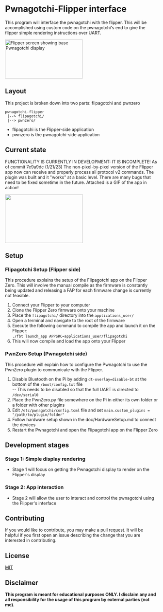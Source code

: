 # Pwnagotchi-Flipper interface
This program will interface the pwnagotchi with the flipper. This will be accomplished using custom code on the pwnagotchi's end to give the flipper simple rendering instructions over UART.

<img src='doc/attachments/PwnZeroBaseWFace.png' alt='Flipper screen showing base Pwnagotchi display' height="128" width="256"/>

## Layout
This project is broken down into two parts: flipagotchi and pwnzero
```
pwnagotchi-flipper
 |--> flipagotchi/
 |--> pwnzero/
```
- flipagotchi is the Flipper-side application
- pwnzero is the pwnagotchi-side application

## Current state
FUNCTIONALITY IS CURRENTLY IN DEVELOPMENT: IT IS INCOMPLETE!
As of commit 7e9a9dc (1/21/23) The non-pixel-by-pixel version of the Flipper app now can receive and properly process all protocol v2 commands. The plugin was built and it "works" at a basic level. There are many bugs that need to be fixed sometime in the future. Attached is a GIF of the app in action!

<img src="doc/attachments/PwnInAction.gif" width="256" height="160"/>

## Setup
### Flipagotchi Setup (Flipper side)
This procedure explains the setup of the Flipagotchi app on the Flipper Zero. This will involve the manual compile as the firmware is constantly being updated and releasing a FAP for each firmware change is currently not feasible.
1. Connect your Flipper to your computer
2. Clone the Flipper Zero firmware onto your machine
3. Place the ```flipagotchi/``` directory into the ```applications_user/```
4. Open a terminal and navigate to the root of the firmware
5. Execute the following command to compile the app and launch it on the Flipper:<br>
    ```./fbt launch_app APPSRC=applications_user/flipagotchi```
6. This will now compile and load the app onto your Flipper

### PwnZero Setup (Pwnagotchi side)
This procedure will explain how to configure the Pwnagotchi to use the PwnZero plugin to communicate with the Flipper.
1. Disable Bluetooth on the Pi by adding ```dt-overlay=disable-bt``` at the bottom of the ```/boot/config.txt``` file<br>
    -- This needs to be disabled so that the full UART is directed to ```/dev/serial0```
2. Place the PwnZero.py file somewhere on the Pi in either its own folder or a folder with other plugins
3. Edit ```/etc/pwnagotchi/config.toml``` file and set ```main.custom_plugins = "/path/to/plugin/folder"```
4. Follow hardware setup shown in the doc/HardwareSetup.md to connect the devices
5. Restart the Pwnagotchi and open the Flipagotchi app on the Flipper Zero

## Development stages
### Stage 1: Simple display rendering
- Stage 1 will focus on getting the Pwnagotchi display to render on the Flipper's display

### Stage 2: App interaction
- Stage 2 will allow the user to interact and control the pwnagotchi using the Flipper's interface

## Contributing
If you would like to contribute, you may make a pull request. It will be helpful if you first open an issue describing the change that you are interested in contributing.

## License
[MIT](https://choosealicense.com/licenses/mit/)

## Disclaimer
<b>This program is meant for educational purposes ONLY. I disclaim any and all responsibility for the usage of this program by external parties (not me).</b>
